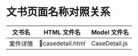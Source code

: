 # 文书页面名称对照关系

| 文书名   | HTML 文件名      | Model 文件名  |
| -------- | ---------------- | ------------- |
| 案件详情 | casedetail.html | CaseDetail.js |